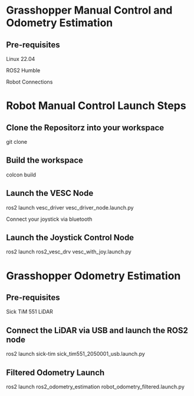 # Grasshopper Manual Control and Odometry Estimation 

## Pre-requisites
Linux 22.04

ROS2 Humble

Robot Connections

# Robot Manual Control Launch Steps
## Clone the Repositorz into your workspace

git clone 

## Build the workspace

colcon build

## Launch the VESC Node
ros2 launch vesc_driver vesc_driver_node.launch.py 

Connect your joystick via bluetooth

## Launch the Joystick Control Node

ros2 launch ros2_vesc_drv vesc_with_joy.launch.py 


# Grasshopper Odometry Estimation

## Pre-requisites 

Sick TiM 551 LiDAR

## Connect the LiDAR via USB and launch the ROS2 node

ros2 launch sick-tim sick_tim551_2050001_usb.launch.py

## Filtered Odometry Launch
ros2 launch ros2_odometry_estimation robot_odometry_filtered.launch.py


